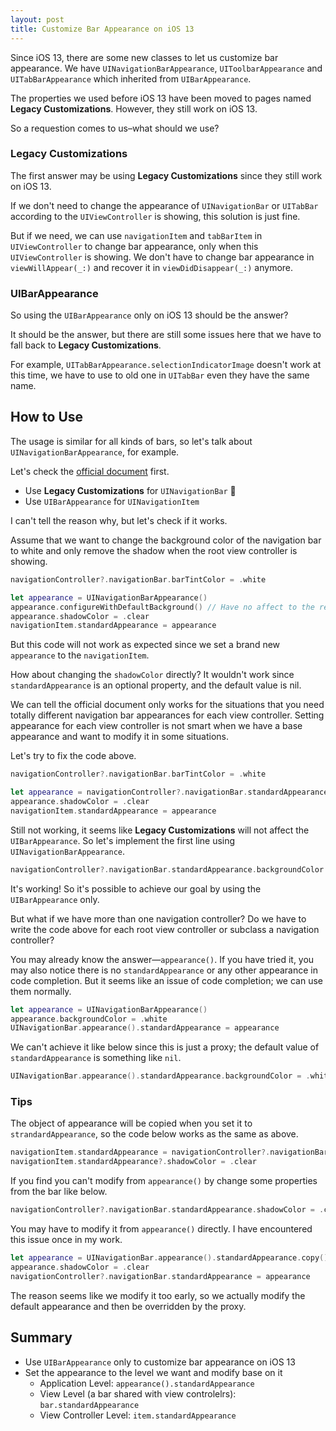 ```yaml
---
layout: post
title: Customize Bar Appearance on iOS 13
---
```


Since iOS 13, there are some new classes to let us customize bar appearance. We have `UINavigationBarAppearance`, `UIToolbarAppearance` and `UITabBarAppearance` which inherited from `UIBarAppearance`.

The properties we used before iOS 13 have been moved to pages named **Legacy Customizations**. However, they still work on iOS 13.

So a requestion comes to us–what should we use?

### Legacy Customizations

The first answer may be using **Legacy Customizations** since they still work on iOS 13.

If we don't need to change the appearance of `UINavigationBar` or `UITabBar` according to the `UIViewController` is showing, this solution is just fine.

But if we need, we can use `navigationItem` and `tabBarItem` in `UIViewController` to change bar appearance, only when this `UIViewController` is showing. We don't have to change bar appearance in `viewWillAppear(_:)` and recover it in `viewDidDisappear(_:)` anymore.

### UIBarAppearance

So using the `UIBarAppearance` only on iOS 13 should be the answer?

It should be the answer, but there are still some issues here that we have to fall back to **Legacy Customizations**. 

For example, `UITabBarAppearance.selectionIndicatorImage` doesn't work at this time, we have to use to old one in `UITabBar` even they have the same name.

## How to Use

The usage is similar for all kinds of bars, so let's talk about `UINavigationBarAppearance`, for example.

Let's check the [official document](https://developer.apple.com/documentation/uikit/uinavigationcontroller/customizing_your_app_s_navigation_bar) first.

- Use **Legacy Customizations** for `UINavigationBar` 🧐
- Use `UIBarAppearance` for `UINavigationItem`

I can't tell the reason why, but let's check if it works.

Assume that we want to change the background color of the navigation bar to white and only remove the shadow when the root view controller is showing.

``` swift
navigationController?.navigationBar.barTintColor = .white

let appearance = UINavigationBarAppearance()
appearance.configureWithDefaultBackground() // Have no affect to the result
appearance.shadowColor = .clear
navigationItem.standardAppearance = appearance
```

But this code will not work as expected since we set a brand new `appearance` to the `navigationItem`.

How about changing the `shadowColor` directly? It wouldn't work since `standardAppearance` is an optional property, and the default value is nil.

We can tell the official document only works for the situations that you need totally different navigation bar appearances for each view controller. Setting appearance for each view controller is not smart when we have a base appearance and want to modify it in some situations.

Let's try to fix the code above.

``` swift
navigationController?.navigationBar.barTintColor = .white

let appearance = navigationController?.navigationBar.standardAppearance.copy()
appearance.shadowColor = .clear
navigationItem.standardAppearance = appearance
```

Still not working, it seems like **Legacy Customizations** will not affect the `UIBarAppearance`. So let's implement the first line using `UINavigationBarAppearance`.

``` swift
navigationController?.navigationBar.standardAppearance.backgroundColor = .white
```

It's working! So it's possible to achieve our goal by using the `UIBarAppearance` only.

But what if we have more than one navigation controller? Do we have to write the code above for each root view controller or subclass a navigation controller?

You may already know the answer—`appearance()`. If you have tried it, you may also notice there is no `standardAppearance` or any other appearance in code completion. But it seems like an issue of code completion; we can use them normally.

``` swift
let appearance = UINavigationBarAppearance()
appearance.backgroundColor = .white
UINavigationBar.appearance().standardAppearance = appearance
```

We can't achieve it like below since this is just a proxy; the default value of `standardAppearance` is something like `nil`.

``` swift
UINavigationBar.appearance().standardAppearance.backgroundColor = .white
```

### Tips

The object of appearance will be copied when you set it to `strandardAppearance`, so the code below works as the same as above.

``` swift
navigationItem.standardAppearance = navigationController?.navigationBar.standardAppearance
navigationItem.standardAppearance?.shadowColor = .clear
```

If you find you can't modify from `appearance()` by change some properties from the bar like below.

``` swift
navigationController?.navigationBar.standardAppearance.shadowColor = .clear
```

You may have to modify it from `appearance()` directly. I have encountered this issue once in my work.

``` swift
let appearance = UINavigationBar.appearance().standardAppearance.copy()
appearance.shadowColor = .clear
navigationController?.navigationBar.standardAppearance = appearance
```

The reason seems like we modify it too early, so we actually modify the default appearance and then be overridden by the proxy.

## Summary

- Use `UIBarAppearance` only to customize bar appearance on iOS 13
- Set the appearance to the level we want and modify base on it
  - Application Level: `appearance().standardAppearance`
  - View Level (a bar shared with view controlelrs): `bar.standardAppearance`
  - View Controller Level: `item.standardAppearance`
